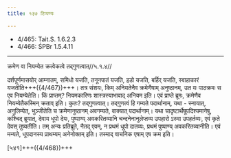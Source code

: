 ```yaml
---
title: १३७ टिप्पण्यः

---
```

- 4/465: Tait.S. 1.6.2.3
- 4/466: ŚPBr 1.5.4.11

____________________________________________


क्रमेण वा नियम्येत क्रत्वेकत्वे तद्गुणत्वात्//५.१.४//

दर्शपूर्णमासयोर् आम्नातम्, समिधो यजति, तनूनपातं यजति, इडो यजति, बर्हिर् यजति, स्वाहाकारं यजतीति+++({4/467})+++। तत्र संशयः, किम् अनियतेनैव क्रमेणैषाम् अनुष्ठानम्, उत यः पाठक्रमः स एव नियम्येतेति। किं प्राप्तम्? नियमकारिणः शास्त्रस्याभावाद् अनियम इति।
एवं प्राप्ते ब्रूमः, क्रमेणैव नियम्येतैकस्मिन् क्रताव् इति। कुतः? तद्गुणत्वात्। तद्गुणत्वं हि गम्यते पदार्थानाम्, यथा - स्नायात्, अनुलिम्पेत्, भुञ्जीतेति च क्रमेणानुष्ठानम् अवगम्यते, वाक्यात् पदार्थानाम्। यथा चादृष्टार्थेषूपदिश्यमानेषु, कश्चिद् ब्रूयात्, देवाय धूपो देयः, पुष्पाण्य् अवकरितव्यानि चन्दनेनानुलेप्तव्य उपहारो ऽस्मा उपहर्तव्यः, एवं कृते देवस् तुष्यतीति। तम् अन्यः प्रतिब्रूते, नैतद् एवम्, न प्रथमं धूपो दातव्यः, प्रथमं पुष्पाण्य् अवकरितव्यानीति। एवं मन्यते, धूपदानस्य प्राथम्यम् अनेनोक्तम् इति। तस्माद् वाचनिक एषाम् एष क्रम इति।

[५४१]+++({4/468})+++
